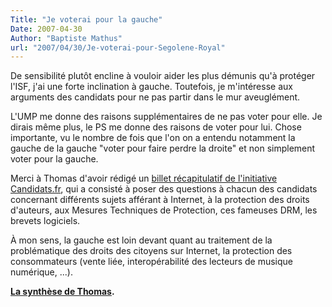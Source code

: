 ```yaml
---
Title: "Je voterai pour la gauche"
Date: 2007-04-30
Author: "Baptiste Mathus"
url: "2007/04/30/Je-voterai-pour-Segolene-Royal"
---
```




De sensibilité plutôt encline à vouloir aider les plus démunis qu'à
protéger l'ISF, j'ai une forte inclination à gauche. Toutefois, je
m'intéresse aux arguments des candidats pour ne pas partir dans le mur
aveuglément.

L'UMP me donne des raisons supplémentaires de ne pas voter pour elle. Je
dirais même plus, le PS me donne des raisons de voter pour lui. Chose
importante, vu le nombre de fois que l'on on a entendu notamment la
gauche de la gauche "voter pour faire perdre la droite" et non
simplement voter pour la gauche.

Merci à Thomas d'avoir rédigé un [billet récapitulatif de
l'initiative](http://thomas.enix.org/Blog-20070430113217-Libre)
[Candidats.fr](http://candidats.fr), qui a consisté à poser des
questions à chacun des candidats concernant différents sujets afférant à
Internet, à la protection des droits d'auteurs, aux Mesures Techniques
de Protection, ces fameuses DRM, les brevets logiciels.

À mon sens, la gauche est loin devant quant au traitement de la
problématique des droits des citoyens sur Internet, la protection des
consommateurs (vente liée, interopérabilité des lecteurs de musique
numérique, ...).

**[La synthèse de
Thomas](http://thomas.enix.org/Blog-20070430113217-Libre).**

